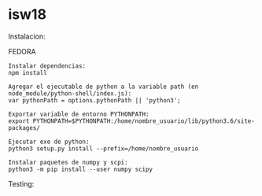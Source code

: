 # isw18
Instalacion:

FEDORA

	Instalar dependencias:
	npm install

	Agregar el ejecutable de python a la variable path (en node_module/python-shell/index.js):
	var pythonPath = options.pythonPath || 'python3';

	Exportar variable de entorno PYTHONPATH:
	export PYTHONPATH=$PYTHONPATH:/home/nombre_usuario/lib/python3.6/site-packages/

	Ejecutar exe de python:
	python3 setup.py install --prefix=/home/nombre_usuario

	Instalar paquetes de numpy y scpi:
	python3 -m pip install --user numpy scipy

Testing:
